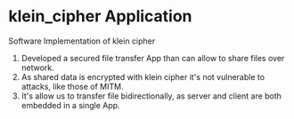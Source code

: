 # klein_cipher Application
Software Implementation of klein cipher

1. Developed a secured file transfer App than can allow to share files over network.<br/>
2. As shared data is encrypted with klein cipher it's not vulnerable to attacks, like those of MITM.<br/>
3. It's allow us to transfer file bidirectionally, as server and client are both embedded in a single App.


